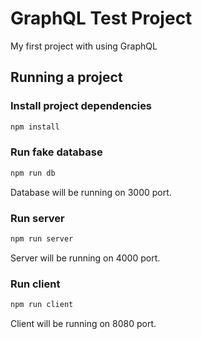 # GraphQL Test Project

My first project with using GraphQL

## Running a project

### Install project dependencies

```bash
npm install
```

### Run fake database

```bash
npm run db
```
Database will be running on 3000 port.

### Run server

```bash
npm run server
```
Server will be running on 4000 port.

### Run client

```bash
npm run client
```

Client will be running on 8080 port.